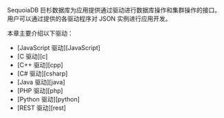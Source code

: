 SequoiaDB 巨杉数据库为应用提供通过驱动进行数据库操作和集群操作的接口。用户可以通过提供的各驱动程序对 JSON 实例进行应用开发。

本章主要介绍以下驱动：

- [JavaScript 驱动][JavaScript]
- [C 驱动][c]
- [C++ 驱动][cpp]
- [C# 驱动][csharp]
- [Java 驱动][java]
- [PHP 驱动][php]
- [Python 驱动][python]
- [REST 驱动][rest]


[^_^]:
    本文使用的所有引用及链接
[JavaScript]:manual/Database_Instance/Json_Instance/Development/JavaScript.md
[c]:manual/Database_Instance/Json_Instance/Development/c_driver/Readme.md
[cpp]:manual/Database_Instance/Json_Instance/Development/cpp_driver/Readme.md
[csharp]:manual/Database_Instance/Json_Instance/Development/csharp_driver/Readme.md
[java]:manual/Database_Instance/Json_Instance/Development/java_driver/Readme.md
[php]:manual/Database_Instance/Json_Instance/Development/php_driver/Readme.md
[python]:manual/Database_Instance/Json_Instance/Development/python_driver/Readme.md
[rest]:manual/Database_Instance/Json_Instance/Development/rest/Readme.md